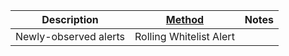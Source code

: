 | Description           | [Method](/Detection-Methods.md) | Notes |
| --------------------- | ------------------------------------------------------- | ----- |
| Newly-observed alerts | Rolling Whitelist Alert                                 |       |


